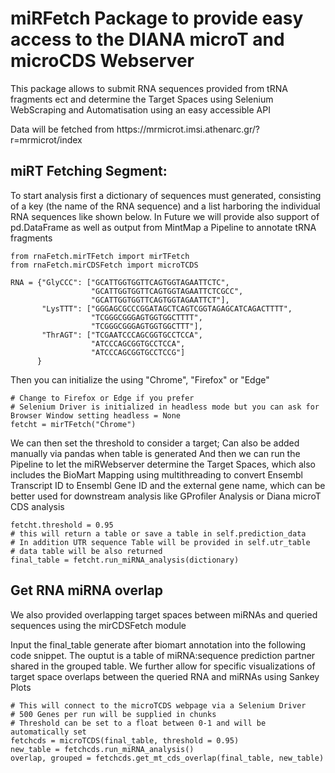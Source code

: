 <h1> miRFetch Package to provide easy access to the DIANA microT and microCDS Webserver </h1>
<p> This package allows to submit RNA sequences provided from tRNA fragments ect and determine the Target Spaces using Selenium WebScraping and
Automatisation using an easy accessible API</p>
<p> Data will be fetched from https://mrmicrot.imsi.athenarc.gr/?r=mrmicrot/index </p>

<h2> miRT Fetching Segment: </h2>

<p> To start analysis first a dictionary of sequences must generated, consisting of a key (the name of the RNA sequence) and a list harboring the individual RNA
sequences like shown below. In Future we will provide also support of pd.DataFrame as well as output from MintMap a Pipeline to annotate 
tRNA fragments</p>


```
from rnaFetch.mirTFetch import mirTFetch 
from rnaFetch.mirCDSFetch import microTCDS

RNA = {"GlyCCC": ["GCATTGGTGGTTCAGTGGTAGAATTCTC", 
                  "GCATTGGTGGTTCAGTGGTAGAATTCTCGCC", 
                  "GCATTGGTGGTTCAGTGGTAGAATTCT"],
       "LysTTT": ["GGGAGCGCCCGGATAGCTCAGTCGGTAGAGCATCAGACTTTT",
                  "TCGGGCGGGAGTGGTGGCTTTT",
                  "TCGGGCGGGAGTGGTGGCTTT"],
       "ThrAGT": ["TCGAATCCCAGCGGTGCCTCCA",
                  "ATCCCAGCGGTGCCTCCA",
                  "ATCCCAGCGGTGCCTCCG"]
      }
```

<p> Then you can initialize the using "Chrome", "Firefox" or "Edge" </p>

```
# Change to Firefox or Edge if you prefer
# Selenium Driver is initialized in headless mode but you can ask for Browser Window setting headless = None
fetcht = mirTFetch("Chrome")
```

<p> We can then set the threshold to consider a target; Can also be added manually via pandas when table is generated
And then we can run the Pipeline to let the miRWebserver determine the Target Spaces, which also includes the BioMart
Mapping using multithreading to convert Ensembl Transcript ID to Ensembl Gene ID and the external gene name, 
which can be better used for downstream analysis like GProfiler Analysis or Diana microT CDS analysis</p>

```
fetcht.threshold = 0.95
# this will return a table or save a table in self.prediction_data
# In addition UTR sequence Table will be provided in self.utr_table
# data table will be also returned
final_table = fetcht.run_miRNA_analysis(dictionary)
```

<h2> Get RNA miRNA overlap </h2>

<p> We also provided overlapping target spaces between miRNAs and queried sequences using the mirCDSFetch module </p>
<p> Input the final_table generate after biomart annotation into the following code snippet.
The ouptut is a table of miRNA:sequence prediction partner shared in the grouped table. We further allow for specific visualizations of target
space overlaps between the queried RNA and miRNAs using Sankey Plots
</p>

```
# This will connect to the microTCDS webpage via a Selenium Driver
# 500 Genes per run will be supplied in chunks
# Threshold can be set to a float between 0-1 and will be automatically set 
fetchcds = microTCDS(final_table, threshold = 0.95)
new_table = fetchcds.run_miRNA_analysis()
overlap, grouped = fetchcds.get_mt_cds_overlap(final_table, new_table)
```





